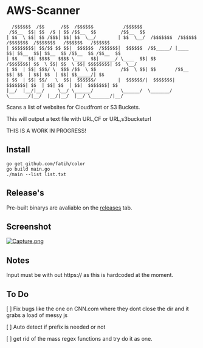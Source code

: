 # AWS-Scanner


```
  /$$$$$$  /$$      /$$  /$$$$$$           /$$$$$$                                                             
 /$$__  $$| $$  /$ | $$ /$$__  $$         /$$__  $$                                                            
| $$  \ $$| $$ /$$$| $$| $$  \__/        | $$  \__/  /$$$$$$$  /$$$$$$  /$$$$$$$  /$$$$$$$   /$$$$$$   /$$$$$$ 
| $$$$$$$$| $$/$$ $$ $$|  $$$$$$  /$$$$$$|  $$$$$$  /$$_____/ |____  $$| $$__  $$| $$__  $$ /$$__  $$ /$$__  $$
| $$__  $$| $$$$_  $$$$ \____  $$|______/ \____  $$| $$        /$$$$$$$| $$  \ $$| $$  \ $$| $$$$$$$$| $$  \__/
| $$  | $$| $$$/ \  $$$ /$$  \ $$         /$$  \ $$| $$       /$$__  $$| $$  | $$| $$  | $$| $$_____/| $$      
| $$  | $$| $$/   \  $$|  $$$$$$/        |  $$$$$$/|  $$$$$$$|  $$$$$$$| $$  | $$| $$  | $$|  $$$$$$$| $$      
|__/  |__/|__/     \__/ \______/          \______/  \_______/ \_______/|__/  |__/|__/  |__/ \_______/|__/   
```





Scans a list of websites for Cloudfront or S3 Buckets.

This will output a text file with URL,CF or URL,s3bucketurl






THIS IS A WORK IN PROGRESS!


Install
------

```
go get github.com/fatih/color
go build main.go
./main --list list.txt
```

Release's
-----

Pre-built binarys are avaliable on the [releases](https://github.com/random-robbie/AWS-Scanner/releases/download/v0.1/Releases-Beta.zip) tab.





Screenshot
------

[![Capture.png](https://s9.postimg.org/a0a819pnj/Capture.png)](https://postimg.org/image/y40zpk84b/)


Notes
-----

Input must be with out https:// as this is hardcoded at the moment.



To Do
-----

[  ] Fix bugs like the one on CNN.com where they dont close the dir and it grabs a load of messy js


[  ] Auto detect if prefix is needed or not



[  ] get rid of the mass regex functions and try do it as one.
